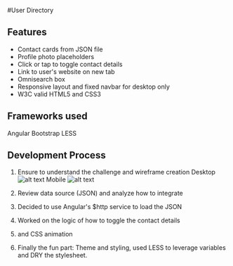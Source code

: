#User Directory

## Features
* Contact cards from JSON file
* Profile photo placeholders
* Click or tap to toggle contact details
* Link to user's website on new tab
* Omnisearch box
* Responsive layout and fixed navbar for desktop only
* W3C valid HTML5 and CSS3

## Frameworks used
Angular
Bootstrap
LESS

## Development Process
1. Ensure to understand the challenge and wireframe creation
Desktop
![alt text](https://giocodes.github.io/user-directory/wireframes/desktop.jpg "Desktop Wireframe")
Mobile
![alt text](https://giocodes.github.io/user-directory/wireframes/mobile.jpg "Mobile Wireframe")

2. Review data source (JSON) and analyze how to integrate
3. Decided to use Angular's $http service to load the JSON
4. Worked on the logic of how to toggle the contact details
5. and CSS animation
6. Finally the fun part: Theme and styling, used LESS to leverage variables and DRY the stylesheet.

